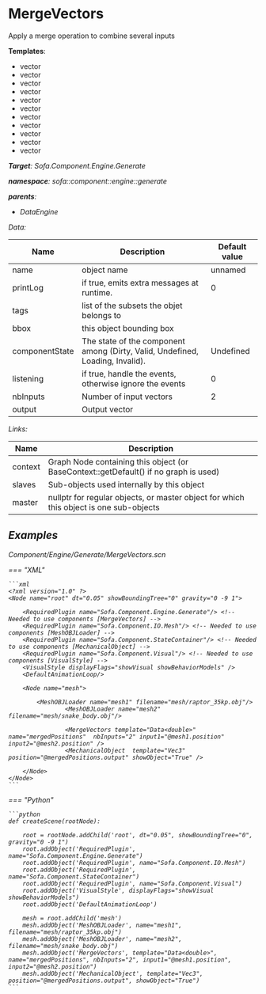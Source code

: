 # MergeVectors

Apply a merge operation to combine several inputs


__Templates__:

- vector<RigidCoord2d>
- vector<RigidCoord3d>
- vector<RigidDeriv2d>
- vector<RigidDeriv3d>
- vector<Vec2I>
- vector<Vec2d>
- vector<Vec3d>
- vector<Vec4d>
- vector<bool>
- vector<d>
- vector<i>

__Target__: Sofa.Component.Engine.Generate

__namespace__: sofa::component::engine::generate

__parents__: 

- DataEngine

Data: 

<table>
<thead>
    <tr>
        <th>Name</th>
        <th>Description</th>
        <th>Default value</th>
    </tr>
</thead>
<tbody>
	<tr>
		<td>name</td>
		<td>
object name
</td>
		<td>unnamed</td>
	</tr>
	<tr>
		<td>printLog</td>
		<td>
if true, emits extra messages at runtime.
</td>
		<td>0</td>
	</tr>
	<tr>
		<td>tags</td>
		<td>
list of the subsets the objet belongs to
</td>
		<td></td>
	</tr>
	<tr>
		<td>bbox</td>
		<td>
this object bounding box
</td>
		<td></td>
	</tr>
	<tr>
		<td>componentState</td>
		<td>
The state of the component among (Dirty, Valid, Undefined, Loading, Invalid).
</td>
		<td>Undefined</td>
	</tr>
	<tr>
		<td>listening</td>
		<td>
if true, handle the events, otherwise ignore the events
</td>
		<td>0</td>
	</tr>
	<tr>
		<td>nbInputs</td>
		<td>
Number of input vectors
</td>
		<td>2</td>
	</tr>
	<tr>
		<td>output</td>
		<td>
Output vector
</td>
		<td></td>
	</tr>

</tbody>
</table>

Links: 

| Name | Description |
| ---- | ----------- |
|context|Graph Node containing this object (or BaseContext::getDefault() if no graph is used)|
|slaves|Sub-objects used internally by this object|
|master|nullptr for regular objects, or master object for which this object is one sub-objects|



## Examples

Component/Engine/Generate/MergeVectors.scn

=== "XML"

    ```xml
    <?xml version="1.0" ?>
    <Node name="root" dt="0.05" showBoundingTree="0" gravity="0 -9 1">
        
        <RequiredPlugin name="Sofa.Component.Engine.Generate"/> <!-- Needed to use components [MergeVectors] -->
        <RequiredPlugin name="Sofa.Component.IO.Mesh"/> <!-- Needed to use components [MeshOBJLoader] -->
        <RequiredPlugin name="Sofa.Component.StateContainer"/> <!-- Needed to use components [MechanicalObject] -->
        <RequiredPlugin name="Sofa.Component.Visual"/> <!-- Needed to use components [VisualStyle] -->
        <VisualStyle displayFlags="showVisual showBehaviorModels" />
        <DefaultAnimationLoop/>
        
        <Node name="mesh">
            
    		<MeshOBJLoader name="mesh1" filename="mesh/raptor_35kp.obj"/>  
                    <MeshOBJLoader name="mesh2" filename="mesh/snake_body.obj"/>  
                    
                    <MergeVectors template="Data<double>" name="mergedPositions"  nbInputs="2" input1="@mesh1.position" input2="@mesh2.position" />
                    <MechanicalObject  template="Vec3"  position="@mergedPositions.output" showObject="True" />
                                    
        </Node>
    </Node>
    ```

=== "Python"

    ```python
    def createScene(rootNode):

        root = rootNode.addChild('root', dt="0.05", showBoundingTree="0", gravity="0 -9 1")
        root.addObject('RequiredPlugin', name="Sofa.Component.Engine.Generate")
        root.addObject('RequiredPlugin', name="Sofa.Component.IO.Mesh")
        root.addObject('RequiredPlugin', name="Sofa.Component.StateContainer")
        root.addObject('RequiredPlugin', name="Sofa.Component.Visual")
        root.addObject('VisualStyle', displayFlags="showVisual showBehaviorModels")
        root.addObject('DefaultAnimationLoop')

        mesh = root.addChild('mesh')
        mesh.addObject('MeshOBJLoader', name="mesh1", filename="mesh/raptor_35kp.obj")
        mesh.addObject('MeshOBJLoader', name="mesh2", filename="mesh/snake_body.obj")
        mesh.addObject('MergeVectors', template="Data<double>", name="mergedPositions", nbInputs="2", input1="@mesh1.position", input2="@mesh2.position")
        mesh.addObject('MechanicalObject', template="Vec3", position="@mergedPositions.output", showObject="True")
    ```

